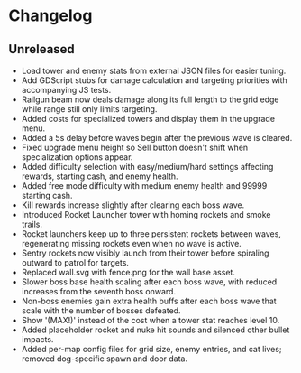 
# Changelog

## Unreleased
- Load tower and enemy stats from external JSON files for easier tuning.
- Add GDScript stubs for damage calculation and targeting priorities with accompanying JS tests.
- Railgun beam now deals damage along its full length to the grid edge while range still only limits targeting.
- Added costs for specialized towers and display them in the upgrade menu.
- Added a 5s delay before waves begin after the previous wave is cleared.
- Fixed upgrade menu height so Sell button doesn't shift when specialization options appear.
- Added difficulty selection with easy/medium/hard settings affecting rewards, starting cash, and enemy health.
- Added free mode difficulty with medium enemy health and 99999 starting cash.
- Kill rewards increase slightly after clearing each boss wave.
- Introduced Rocket Launcher tower with homing rockets and smoke trails.
- Rocket launchers keep up to three persistent rockets between waves, regenerating missing rockets even when no wave is active.
- Sentry rockets now visibly launch from their tower before spiraling outward to patrol for targets.
- Replaced wall.svg with fence.png for the wall base asset.
- Slower boss base health scaling after each boss wave, with reduced increases from the seventh boss onward.
- Non-boss enemies gain extra health buffs after each boss wave that scale with the number of bosses defeated.
- Show '(MAX!)' instead of the cost when a tower stat reaches level 10.
- Added placeholder rocket and nuke hit sounds and silenced other bullet impacts.
- Added per-map config files for grid size, enemy entries, and cat lives; removed dog-specific spawn and door data.

